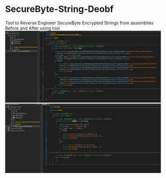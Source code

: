 # SecureByte-String-Deobf
Tool to Reverse Engineer SecureByte Encrypted Strings from assemblies  
Before and After using tool
![Before Image](images/before.png)
![After Image](images/after.png)
